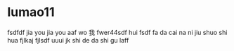 # lumao11
fsdfdf
jia you 
jia you 
aaf wo 我
fwer44sdf 
hui fsdf
fa da cai 
na ni jiu shuo shi hua 
fjlkaj
fjlsdf
uuui
jk
shi de da shi gu laff
